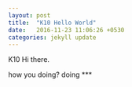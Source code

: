 ```yaml
---
layout: post
title:  "K10 Hello World"
date:   2016-11-23 11:06:26 +0530
categories: jekyll update
---
```

K10 Hi there. 

how you doing?
doing ***
